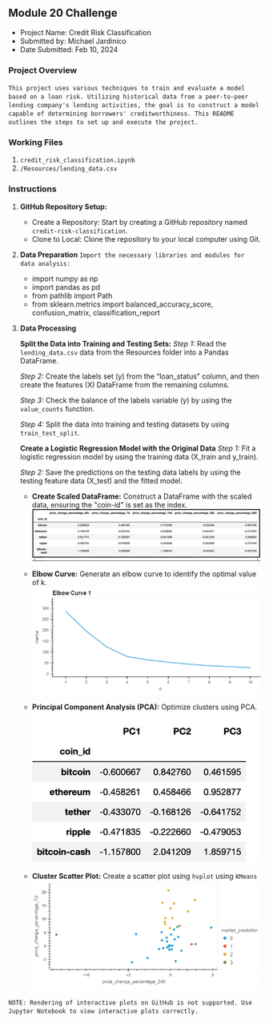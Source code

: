 ##  Module 20 Challenge
* Project Name: Credit Risk Classification
* Submitted by:  Michael Jardinico
* Date Submitted: Feb 10, 2024

### Project Overview
`This project uses various techniques to train and evaluate a model based on a loan risk. Utilizing historical data from a peer-to-peer lending company's lending activities, the goal is to construct a model capable of determining borrowers' creditworthiness. This README outlines the steps to set up and execute the project.`

### Working Files
1. `credit_risk_classification.ipynb`
2. `/Resources/lending_data.csv`
    
### Instructions
1. __GitHub Repository Setup:__
    - Create a Repository: Start by creating a GitHub repository named `credit-risk-classification`.
    - Clone to Local: Clone the repository to your local computer using Git.

2. __Data Preparation__
`Import the necessary libraries and modules for data analysis:`
    - import numpy as np
    - import pandas as pd
    - from pathlib import Path
    - from sklearn.metrics import balanced_accuracy_score, confusion_matrix, classification_report
   
3. __Data Processing__  

    __Split the Data into Training and Testing Sets:__ 
    _Step 1:_ Read the `lending_data.csv` data from the Resources folder into a Pandas DataFrame.

    _Step 2:_ Create the labels set (y) from the “loan_status” column, and then create the features (X) DataFrame from the remaining columns.

    _Step 3:_ Check the balance of the labels variable (y) by using the `value_counts` function.

    _Step 4:_ Split the data into training and testing datasets by using `train_test_split`.

    __Create a Logistic Regression Model with the Original Data__
    _Step 1:_ Fit a logistic regression model by using the training data (X_train and y_train).

    _Step 2:_ Save the predictions on the testing data labels by using the testing feature data (X_test) and the fitted model.

    - __Create Scaled DataFrame:__ Construct a DataFrame with the scaled data, ensuring the "coin-id" is set as the index.
    ![Crypto Currency DataFrame](https://github.com/mjardinico/CryptoClustering/blob/main/Resources/crypto_dataframe1.png) 
    
    - __Elbow Curve:__ Generate an elbow curve to identify the optimal value of k. 
    ![Elbow Curve](https://github.com/mjardinico/CryptoClustering/blob/main/Resources/elbow_curve.png)

    - __Principal Component Analysis (PCA):__ Optimize clusters using PCA.
    ![PCS DataFrame](https://github.com/mjardinico/CryptoClustering/blob/main/Resources/PCA_DataFrame.png)

    - __Cluster Scatter Plot:__ Create a scatter plot using `hvplot` using `KMeans`
    ![PCA Scatter Plot](https://github.com/mjardinico/CryptoClustering/blob/main/Resources/cluster_scatterplot1.png)


`NOTE: Rendering of interactive plots on GitHub is not supported. Use Jupyter Notebook to view interactive plots correctly.`